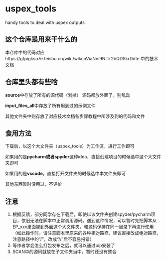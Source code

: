 # uspex_tools
handy tools to deal with uspex outputs

## 这个仓库是用来干什么的
本仓库中的代码对应https://gfpigksu7e.feishu.cn/wiki/wikcnViaNni9NtTr2bQDSkrDdte 中的技术文档


## 仓库里头都有些啥
**source**中存放了所有的源代码（划掉）
源码都放外面了，别乱动

**input_files_all**中存放了所有用到过的示例文件

其他文件夹中则存放了对应技术文档各步骤教程中所涉及到的代码和文件


## 食用方法
下载后，以这个大文件夹（uspex_tools）为工作区，进行工作即可

如果用的是**pycharm或者spyder**这种idea，直接创建项目的时候选中这个大文件夹即可

如果用的是**vscode**，直接打开文件夹的时候选中本文件夹即可

其他东西暂时没用过，不评价

## 注意
1. 根据反馈，部分同学存在下载后，即使以该文件夹创建spyder/pycharm项目，依旧无法在脚本中正常调用源码。遇到这种情况，可以暂时先把脚本从EP_xxx里面挪到外面这个大文件夹，和源码保持在同一目录下再进行使用（如此操作时，请注意脚本里原来的各种相对路径，建议直接改成绝对路径，注意路径中的“/”，改成“//”后不容易报错）
2. 等作者学会怎么打包发布之后，就可以通过pip安装了
3. SCAN中的源码就放在子文件夹当中，暂时还没有整合
